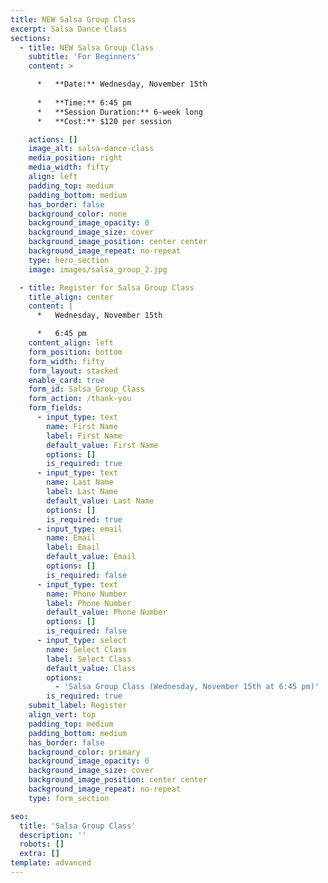 ```yaml
---
title: NEW Salsa Group Class
excerpt: Salsa Dance Class
sections:
  - title: NEW Salsa Group Class
    subtitle: 'For Beginners'
    content: >

      *   **Date:** Wednesday, November 15th
   
      *   **Time:** 6:45 pm
      *   **Session Duration:** 6-week long
      *   **Cost:** $120 per session

    actions: []
    image_alt: salsa-dance-class
    media_position: right
    media_width: fifty
    align: left
    padding_top: medium
    padding_bottom: medium
    has_border: false
    background_color: none
    background_image_opacity: 0
    background_image_size: cover
    background_image_position: center center
    background_image_repeat: no-repeat
    type: hero_section
    image: images/salsa_group_2.jpg

  - title: Register for Salsa Group Class
    title_align: center
    content: |
      *   Wednesday, November 15th

      *   6:45 pm
    content_align: left
    form_position: bottom
    form_width: fifty
    form_layout: stacked
    enable_card: true
    form_id: Salsa_Group_Class
    form_action: /thank-you
    form_fields:
      - input_type: text
        name: First Name
        label: First Name
        default_value: First Name
        options: []
        is_required: true
      - input_type: text
        name: Last Name
        label: Last Name
        default_value: Last Name
        options: []
        is_required: true
      - input_type: email
        name: Email
        label: Email
        default_value: Email
        options: []
        is_required: false
      - input_type: text
        name: Phone Number
        label: Phone Number
        default_value: Phone Number
        options: []
        is_required: false
      - input_type: select
        name: Select Class
        label: Select Class
        default_value: Class
        options:
          - 'Salsa Group Class (Wednesday, November 15th at 6:45 pm)'
        is_required: true
    submit_label: Register
    align_vert: top
    padding_top: medium
    padding_bottom: medium
    has_border: false
    background_color: primary
    background_image_opacity: 0
    background_image_size: cover
    background_image_position: center center
    background_image_repeat: no-repeat
    type: form_section

seo:
  title: 'Salsa Group Class'
  description: ''
  robots: []
  extra: []
template: advanced
---
```


